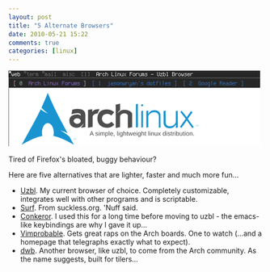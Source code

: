 ```yaml
---
layout: post
title: "5 Alternate Browsers"
date: 2010-05-21 15:22
comments: true
categories: [linux]
---
```

<a href="http://www.flickr.com/photos/jasonwryan/4352140405/"><img src="/images/post_images/browser-5alt.png"/></a>

Tired of Firefox's bloated, buggy behaviour? 

Here are five alternatives that are lighter, faster and much more fun…

* <a href="http://www.uzbl.org/" title="Uzbl homepage">Uzbl</a>. My current browser of choice. Completely customizable, integrates well with other programs and is scriptable.
* <a href="http://surf.suckless.org/" title="Surf on the suckless wiki">Surf</a>. From suckless.org. 'Nuff said.
* <a href="http://conkeror.org/" title="Conkeror homepage">Conkeror</a>. I used this for a long time before moving to uzbl - the emacs-like keybindings are why I gave it up…
* <a href="http://www.vimprobable.org/" title="Home of the wonderfully named  Vimprobable">Vimprobable</a>. Gets great raps on the Arch boards. One to watch (…and a homepage that telegraphs exactly what to expect).
* <a href="http://bbs.archlinux.org/viewtopic.php?id=95589&amp;p=1" title="dwb thread on the Arch Forums">dwb</a>. Another browser, like uzbl, to come from the Arch community. As the name suggests, built for tilers…

